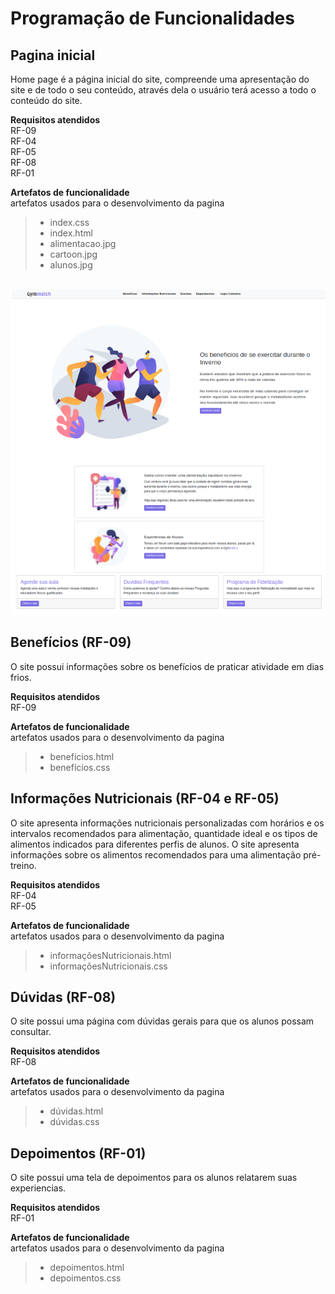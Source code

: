 # Programação de Funcionalidades

<h2> Pagina inicial</h2>

<p> Home page é a página inicial do site, compreende uma apresentação do site e de todo o seu conteúdo, através dela o usuário terá acesso a todo o conteúdo do site.</p>
  
 <strong>Requisitos atendidos</strong><br>
RF-09<br>
RF-04<br>
RF-05<br>
RF-08<br>
RF-01<br>

 <strong>Artefatos de funcionalidade</strong><br>
   artefatos usados para o desenvolvimento da pagina
 
> - index.css
> - index.html
> - alimentacao.jpg
> - cartoon.jpg
> - alunos.jpg

<br><img src="img/telainicial.png" alt="telainicial">

<h2>Benefícios (RF-09)</h2>

<p>O site possui informações sobre os benefícios de praticar atividade em dias frios.</p>

<strong>Requisitos atendidos</strong><br>
RF-09<br>

<strong>Artefatos de funcionalidade</strong><br>
 artefatos usados para o desenvolvimento da pagina
 
> - benefícios.html
> - benefícios.css


<h2>Informações Nutricionais (RF-04 e RF-05)</h2>

<p>O site apresenta informações nutricionais personalizadas com horários e os intervalos recomendados para alimentação, quantidade ideal e os tipos de alimentos indicados para diferentes perfis de alunos. O site apresenta informações sobre os alimentos recomendados para uma alimentação pré-treino.</p>

<strong>Requisitos atendidos</strong><br>
RF-04<br>
RF-05<br>

<strong>Artefatos de funcionalidade</strong><br>
 artefatos usados para o desenvolvimento da pagina
 
> - informaçõesNutricionais.html
> - informaçõesNutricionais.css


<h2>Dúvidas (RF-08)</h2>

<p>O site possui uma página com dúvidas gerais para que os alunos possam consultar.</p>

<strong>Requisitos atendidos</strong><br>
RF-08<br>

<strong>Artefatos de funcionalidade</strong><br>
 artefatos usados para o desenvolvimento da pagina
 
> - dúvidas.html
> - dúvidas.css


<h2>Depoimentos (RF-01)</h2>

<p>O site possui uma tela de depoimentos para os alunos relatarem suas experiencias.</p>

<strong>Requisitos atendidos</strong><br>
RF-01<br>

<strong>Artefatos de funcionalidade</strong><br>
 artefatos usados para o desenvolvimento da pagina
 
> - depoimentos.html
> - depoimentos.css

